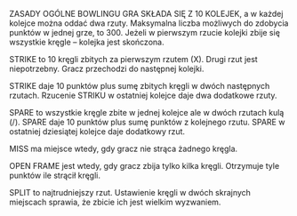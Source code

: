 ZASADY OGÓLNE BOWLINGU
GRA SKŁADA SIĘ Z 10 KOLEJEK, a w każdej kolejce można oddać dwa rzuty.
Maksymalna liczba możliwych do zdobycia punktów w jednej grze, to 300.
Jeżeli w pierwszym rzucie kolejki zbije się wszystkie kręgle – kolejka jest skończona.

STRIKE to 10 kręgli zbitych za pierwszym rzutem (X). 
Drugi rzut jest niepotrzebny. 
Gracz przechodzi do następnej kolejki. 

STRIKE daje 10 punktów plus sumę zbitych kręgli w dwóch następnych rzutach. 
Rzucenie STRIKU w ostatniej kolejce daje dwa dodatkowe rzuty.

SPARE to wszystkie kręgle zbite w jednej kolejce ale w dwóch rzutach kulą (/). 
SPARE daje 10 punktów plus sumę punktów z kolejnego rzutu. 
SPARE w ostatniej dziesiątej kolejce daje dodatkowy rzut.

MISS ma miejsce wtedy, gdy gracz nie strąca żadnego kręgla.

OPEN FRAME jest wtedy, gdy gracz zbija tylko kilka kręgli. 
Otrzymuje tyle punktów ile strącił kręgli.

SPLIT to najtrudniejszy rzut. 
Ustawienie kręgli w dwóch skrajnych miejscach sprawia, 
że zbicie ich jest wielkim wyzwaniem.